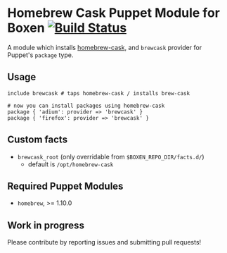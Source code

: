 Homebrew Cask Puppet Module for Boxen [![Build Status](https://travis-ci.org/boxen/puppet-brewcask.svg)](https://travis-ci.org/boxen/puppet-brewcask)
=====================================

A module which installs [homebrew-cask](https://github.com/caskroom/homebrew-cask), and `brewcask` provider for Puppet's `package` type.

## Usage

```puppet
include brewcask # taps homebrew-cask / installs brew-cask

# now you can install packages using homebrew-cask
package { 'adium': provider => 'brewcask' }
package { 'firefox': provider => 'brewcask' }
```

## Custom facts

 - `brewcask_root` (only overridable from `$BOXEN_REPO_DIR/facts.d/`)
   - default is `/opt/homebrew-cask`

## Required Puppet Modules

 - `homebrew`, >= 1.10.0

## Work in progress

Please contribute by reporting issues and submitting pull requests!
